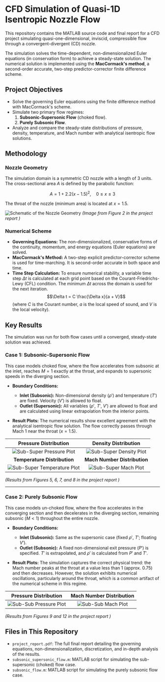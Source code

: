 # CFD Simulation of Quasi-1D Isentropic Nozzle Flow

This repository contains the MATLAB source code and final report for a CFD project simulating quasi-one-dimensional, inviscid, compressible flow through a convergent-divergent (CD) nozzle.

The simulation solves the time-dependent, non-dimensionalized Euler equations (in conservation form) to achieve a steady-state solution. The numerical solution is implemented using the **MacCormack's method**, a second-order accurate, two-step predictor-corrector finite difference scheme.

## Project Objectives

* Solve the governing Euler equations using the finite difference method with MacCormack's scheme.
* Simulate two primary flow regimes:
    1.  **Subsonic-Supersonic Flow** (choked flow).
    2.  **Purely Subsonic Flow**.
* Analyze and compare the steady-state distributions of pressure, density, temperature, and Mach number with analytical isentropic flow solutions.

## Methodology

### Nozzle Geometry

The simulation domain is a symmetric CD nozzle with a length of 3 units. The cross-sectional area $A$ is defined by the parabolic function:

$$A = 1 + 2.2(x - 1.5)^2, \quad 0 \le x \le 3$$ 

The throat of the nozzle (minimum area) is located at $x = 1.5$.

![Schematic of the Nozzle Geometry](images/nozzle_geometry.png)
*(Image from Figure 2 in the project report )*

### Numerical Scheme

* **Governing Equations:** The non-dimensionalized, conservative forms of the continuity, momentum, and energy equations (Euler equations) are solved.
* **MacCormack's Method:** A two-step explicit predictor-corrector scheme is used for time-marching. It is second-order accurate in both space and time.
* **Time Step Calculation:** To ensure numerical stability, a variable time step $\Delta t$ is calculated at each grid point based on the Courant-Friedrichs-Lewy (CFL) condition. The minimum $\Delta t$ across the domain is used for the next iteration.
    $$\Delta t = C \frac{\Delta x}{a + V}$$ 
    (where $C$ is the Courant number, $a$ is the local speed of sound, and $V$ is the local velocity).

## Key Results

The simulation was run for both flow cases until a converged, steady-state solution was achieved.

### Case 1: Subsonic-Supersonic Flow

This case models choked flow, where the flow accelerates from subsonic at the inlet, reaches $M=1$ exactly at the throat, and expands to supersonic speeds in the diverging section.

* **Boundary Conditions:**
    * **Inlet (Subsonic):** Non-dimensional density ($\rho'$) and temperature ($T'$) are fixed. Velocity ($V'$) is allowed to float.
    * **Outlet (Supersonic):** All variables ($\rho'$, $T'$, $V'$) are allowed to float and are calculated using linear extrapolation from the interior points.

* **Result Plots:** The numerical results show excellent agreement with the analytical isentropic flow solution. The flow correctly passes through Mach 1 near the throat ($x=1.5$).

| Pressure Distribution | Density Distribution |
| :---: | :---: |
| ![Sub-Super Pressure Plot](images/sub-super_pressure.png) | ![Sub-Super Density Plot](images/sub-super_density.png) |
| **Temperature Distribution** | **Mach Number Distribution** |
| ![Sub-Super Temperature Plot](images/sub-super_temperature.png) | ![Sub-Super Mach Plot](images/sub-super_mach.png) |
*(Results from Figures 5, 6, 7, and 8 in the project report )*

---

### Case 2: Purely Subsonic Flow

This case models un-choked flow, where the flow accelerates in the converging section and then decelerates in the diverging section, remaining subsonic ($M < 1$) throughout the entire nozzle.

* **Boundary Conditions:**
    * **Inlet (Subsonic):** Same as the supersonic case (fixed $\rho'$, $T'$; floating $V'$).
    * **Outlet (Subsonic):** A fixed non-dimensional exit pressure ($P'$) is specified. $T'$ is extrapolated, and $\rho'$ is calculated from $P'$ and $T'$.

* **Result Plots:** The simulation captures the correct physical trend: the Mach number peaks at the throat at a value less than 1 (approx. 0.75) and then decreases. However, the solution exhibits numerical oscillations, particularly around the throat, which is a common artifact of the numerical scheme in this regime.

| Pressure Distribution | Mach Number Distribution |
| :---: | :---: |
| ![Sub-Sub Pressure Plot](images/sub-sub_pressure.png) | ![Sub-Sub Mach Plot](images/sub-sub_mach.png) |
*(Results from Figures 9 and 12 in the project report )*

## Files in This Repository

* `project_report.pdf`: The full final report detailing the governing equations, non-dimensionalization, discretization, and in-depth analysis of the results.
* `subsonic_supersonic_flow.m`: MATLAB script for simulating the sub-supersonic (choked) flow case.
* `subsonic_flow.m`: MATLAB script for simulating the purely subsonic flow case.
